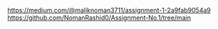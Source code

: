 https://medium.com/@maliknoman3711/assignment-1-2a9fab9054a9
https://github.com/NomanRashid0/Assignment-No.1/tree/main

